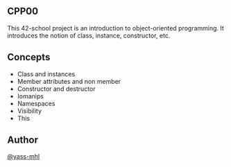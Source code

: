 ## CPP00

This 42-school project is an introduction to object-oriented programming. It introduces the notion of class, instance, constructor, etc. 

## Concepts

- Class and instances
- Member attributes and non member
- Constructor and destructor
- Iomanips
- Namespaces
- Visibility
- This

## Author

[@yass-mhl](https://github.com/yass-mhl)
